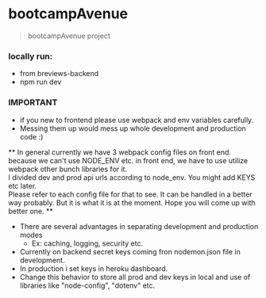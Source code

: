 # bootcampAvenue

> bootcampAvenue project

### locally run:
- from breviews-backend
- npm run dev

### IMPORTANT
- if you new to frontend please use webpack and env variables carefully.
- Messing them up would mess up whole development and production code :)

 
** In general currently we have 3 webpack config files on front end.<br /> 
because we can't use NODE_ENV etc. in front end, we have to use utilize webpack other bunch libraries for it. <br /> 
I divided dev and prod api urls according to node_env. You might add KEYS etc later. <br /> Please refer to each config file for that to see. It can be handled in a better way probably. But it is what it is at the moment. Hope you will come up with better one. **


- There are several advantages in separating development and production modes
    - Ex: caching, logging, security etc.
- Currently on backend secret keys coming fron nodemon.json file in development.
- In production i set keys in heroku dashboard.
- Change this behavior to store all prod and dev keys in local and use of libraries like "node-config", "dotenv" etc.



